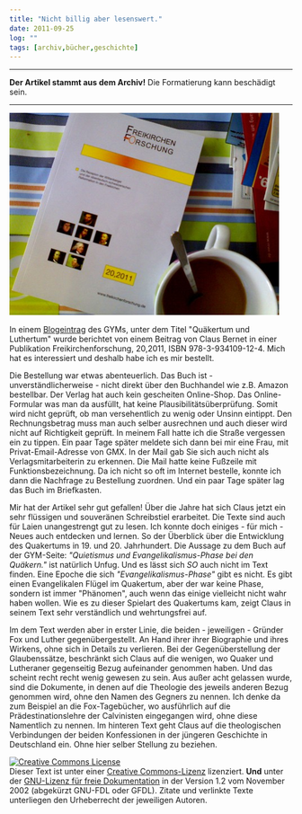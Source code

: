 ```yaml
---
title: "Nicht billig aber lesenswert."
date: 2011-09-25
log: ""
tags: [archiv,bücher,geschichte]
---
```

<hr><b>Der Artikel stammt aus dem Archiv!</b> Die Formatierung kann beschädigt sein.<hr>


![cover_freikirchenforschung.jpg](cover_freikirchenforschung.jpg)


In einem <a href="http://www.rgdf.de//index.php?option=com_content&amp;task=view&amp;id=171&amp;Itemid=33">Blogeintrag</a> des GYMs, unter dem Titel &quot;Qu&auml;kertum und Luthertum&quot; wurde berichtet von einem Beitrag von Claus Bernet  in einer Publikation Freikirchenforschung, 20,2011, ISBN 978-3-934109-12-4. Mich hat es interessiert und deshalb habe ich es mir bestellt.

Die Bestellung war etwas abenteuerlich. Das Buch ist - unverst&auml;ndlicherweise - nicht direkt &uuml;ber den Buchhandel wie z.B. Amazon bestellbar. Der Verlag hat auch kein gescheiten Online-Shop. Das Online-Formular was man da ausf&uuml;llt, hat keine Plausibilit&auml;ts&uuml;berpr&uuml;fung. Somit wird nicht gepr&uuml;ft, ob man versehentlich zu wenig oder Unsinn eintippt. Den Rechnungsbetrag muss man auch selber ausrechnen und auch dieser wird nicht auf Richtigkeit gepr&uuml;ft. In meinem Fall hatte ich die Stra&szlig;e vergessen ein zu tippen. Ein paar Tage sp&auml;ter meldete sich dann bei mir eine Frau, mit Privat-Email-Adresse von GMX. In der Mail gab Sie sich auch nicht als Verlagsmitarbeiterin zu erkennen. Die Mail hatte keine Fu&szlig;zeile mit Funktionsbezeichnung. Da ich nicht so oft im Internet bestelle, konnte ich dann die Nachfrage zu Bestellung zuordnen. Und ein paar Tage sp&auml;ter lag das Buch im Briefkasten.

Mir hat der Artikel sehr gut gefallen! &Uuml;ber die Jahre hat sich Claus jetzt ein sehr fl&uuml;ssigen und souver&auml;nen Schreibstiel erarbeitet. Die Texte sind auch f&uuml;r Laien unangestrengt gut zu lesen. Ich konnte doch einiges - f&uuml;r mich - Neues auch entdecken und lernen. So der &Uuml;berblick &uuml;ber die Entwicklung des Quakertums in 19. und 20. Jahrhundert. Die Aussage zu dem Buch auf der GYM-Seite: <i>&quot;Quietismus und Evangelikalismus-Phase bei den Qu&auml;kern.&quot;</i> ist nat&uuml;rlich Unfug. Und es l&auml;sst sich <i>SO</i> auch nicht im Text finden. Eine Epoche die sich <i>&quot;Evangelikalismus-Phase&quot;</i> gibt es nicht. Es gibt einen Evangelikalen Fl&uuml;gel im Quakertum, aber der war keine Phase, sondern ist immer &quot;Ph&auml;nomen&quot;, auch wenn das einige vielleicht nicht wahr haben wollen. Wie es zu dieser Spielart des Quakertums kam, zeigt Claus in seinem Text sehr verst&auml;ndlich und wehrtungsfrei auf.

Im dem Text werden aber in erster Linie, die beiden - jeweiligen - Gr&uuml;nder Fox und Luther gegen&uuml;bergestellt. An Hand ihrer ihrer Biographie und ihres Wirkens, ohne sich in Details zu verlieren. Bei der Gegen&uuml;berstellung der Glaubenss&auml;tze, beschr&auml;nkt sich Claus auf die wenigen, wo Quaker und Lutheraner gegenseitig Bezug aufeinander genommen haben. Und das scheint recht recht wenig gewesen zu sein. Aus au&szlig;er acht gelassen wurde, sind die Dokumente, in denen auf die Theologie des jeweils anderen Bezug genommen wird, ohne den Namen des Gegners zu nennen. Ich denke da zum Beispiel an die Fox-Tageb&uuml;cher, wo ausf&uuml;hrlich auf die Pr&auml;destinationslehre der Calvinisten eingegangen wird, ohne diese Namentlich zu nennen. Im hinteren Text geht Claus auf die theologischen Verbindungen der beiden Konfessionen in der j&uuml;ngeren Geschichte in Deutschland ein. Ohne hier selber Stellung zu beziehen.



<a href="http://creativecommons.org/licenses/by-sa/3.0/de/" rel="license"><img src="http://i.creativecommons.org/l/by-sa/3.0/de/88x31.png" style="border-width: 0pt;" alt="Creative Commons License" /></a><br />
Dieser <span rel="dc:type" href="http://purl.org/dc/dcmitype/Text" xmlns:dc="http://purl.org/dc/elements/1.1/">Text</span> ist unter einer <a href="http://creativecommons.org/licenses/by-sa/3.0/de/" rel="license">Creative Commons-Lizenz</a> lizenziert. <b>Und</b> unter der <a href="http://de.wikipedia.org/wiki/GFDL">GNU-Lizenz f&uuml;r freie Dokumentation</a> in der Version 1.2 vom November 2002 (abgek&uuml;rzt GNU-FDL oder GFDL). Zitate und verlinkte Texte unterliegen den Urheberrecht der jeweiligen Autoren.
